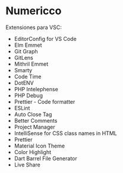 # Numericco

Extensiones para VSC:
- EditorConfig for VS Code
- Elm Emmet
- Git Graph
- GitLens
- Mithril Emmet
- Smarty
- Code Time
- DotENV
- PHP Intelephense
- PHP Debug
- Prettier - Code formatter
- ESLint
- Auto Close Tag
- Better Comments
- Project Manager
- IntelliSense for CSS class names in HTML
- Prettier
- Material Icon Theme
- Color Highlight
- Dart Barrel File Generator
- Live Share
